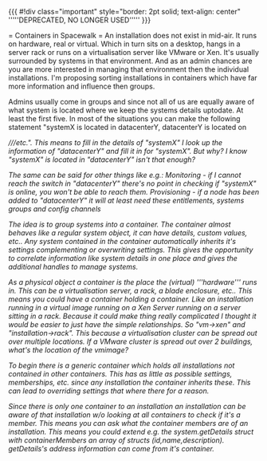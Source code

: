{{{
#!div class="important" style="border: 2pt solid; text-align: center" 
'''''DEPRECATED, NO LONGER USED''''' 
}}}

= Containers in Spacewalk =
An installation does not exist in mid-air. It runs on hardware, real or virtual. Which in turn sits on a desktop, hangs in a server rack or runs on a virtualisation server like VMware or Xen. It's usually surrounded by systems in that environment. And as an admin chances are you are more interested in managing that environment then the individual installations. I'm proposing sorting installations in containers which have far more information and influence then groups.

Admins usually come in groups and since not all of us are equally aware of what system is located where we keep the systems details uptodate. At least the first five. In most of the situations you can make the following statement "systemX is located in datacenterY, datacenterY is located on <address>/<floor>/<room>/etc.". This means to fill in the details of "systemX" I look up the information of "datacenterY" and fill it in for "systemX". But why? I know "systemX" is located in "datacenterY" isn't that enough?

The same can be said for other things like e.g.:
Monitoring - if I cannot reach the switch in "datacenterY" there's no point in checking if "systemX" is online, you won't be able to reach them.
Provisioning - if a node has been added to "datacenterY" it will at least need these entitlements, systems groups and config channels

The idea is to group systems into a container. The container almost behaves like a regular system object, it can have details, custom values, etc.. Any system contained in the container automatically inherits it's settings complementing or overwriting settings. This gives the opportunity to correlate information like system details in one place and gives the additional handles to manage systems.

As a physical object a container is the place the (virtual) '''hardware''' runs in. This can be a virtualisation server, a rack, a blade enclosure, etc.. This means you could have a container holding a container. Like an installation running in a  virtual image running on a Xen Server running on a server sitting in a rack. Because it could make thing really complicated I thought it would be easier to just have the simple relationships. So "vm->xen" and "installation->rack". This because a virtualisation cluster can be spread out over multiple locations. If a VMware cluster is spread out over 2 buildings, what's the location of the vmimage?

To begin there is a generic container which holds all installations not contained in other containers. This has as little as possible settings, memberships, etc. since any installation the container inherits these. This can lead to overriding settings that where there for a reason.

Since there is only one container to an installation an installation can be aware of that installation w/o looking at all containers to check if it's a member. This means you can ask what the container members are of an installation. This means you could extend e.g. the system.getDetails struct with containerMembers an array of structs (id,name,description). getDetails's address information can come from it's container.